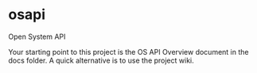 # osapi
Open System API

Your starting point to this project is the OS API Overview document in the docs folder.
A quick alternative is to use the project wiki.
